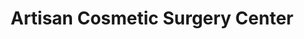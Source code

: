 ---
title: "Artisan Cosmetic Surgery Center"
url: /troy/artisan-cosmetic-surgery-center/
shop: beauty
---